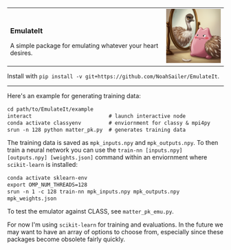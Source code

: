 <table style="border: none;">
  <tr>
    <td>
      <h3>EmulateIt</h3>
      A simple package for emulating whatever your heart desires.
    </td>
    <td>
      <img src="https://raw.githubusercontent.com/NoahSailer/EmulateIt/main/figures/emuditto.png" alt="Emuditto" width="150"/>
    </td>
  </tr>
</table>

Install with `pip install -v git+https://github.com/NoahSailer/EmulateIt`.

<hr />

Here's an example for generating training data:
```
cd path/to/EmulateIt/example
interact                         # launch interactive node
conda activate classyenv         # enviornment for classy & mpi4py
srun -n 128 python matter_pk.py  # generates training data
```
The training data is saved as `mpk_inputs.npy` and `mpk_outputs.npy`. To then train a neural network
you can use the `train-nn [inputs.npy] [outputs.npy] [weights.json]` command within an enviornment 
where `scikit-learn` is installed:
```
conda activate sklearn-env
export OMP_NUM_THREADS=128                                          
srun -n 1 -c 128 train-nn mpk_inputs.npy mpk_outputs.npy mpk_weights.json
```
To test the emulator against CLASS, see `matter_pk_emu.py`.



For now I'm using `scikit-learn` for training and evaluations. In the future we may want to have an 
array of options to choose from, especially since these packages become obsolete fairly quickly.

